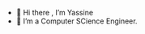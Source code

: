 - 👋 Hi there , I’m Yassine
- 👀 I’m a Computer SCience Engineer.

<!---
yassine-20/yassine-20 is a ✨ special ✨ repository because its `README.md` (this file) appears on your GitHub profile.
You can click the Preview link to take a look at your changes.
--->
